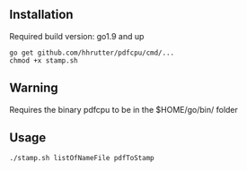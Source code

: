 ## Installation

Required build version: go1.9 and up

	go get github.com/hhrutter/pdfcpu/cmd/...
	chmod +x stamp.sh

## Warning

Requires the binary pdfcpu to be in the $HOME/go/bin/ folder

## Usage

    ./stamp.sh listOfNameFile pdfToStamp

